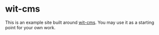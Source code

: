 wit-cms
=======
This is an example site built around [wit-cms][]. You may use it as a starting point for your own work.

[wit-cms]: https://github.com/chrisallenlane/wit-cms 
